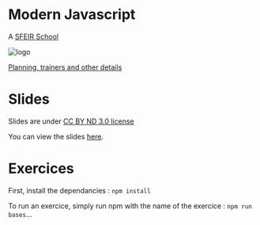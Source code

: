 # Modern Javascript

A [SFEIR School](https://www.sfeir.com/formation/school/)

![logo](https://www.sfeir.com//img/school/formations/Javascript%20300.png)

[Planning, trainers and other details](https://www.sfeir.com/formation/school/javascript-avance-300/)

# Slides

Slides are under [CC BY ND 3.0 license](https://github.com/sfeir-open-source/sfeir-school-modern-javascript/blob/master/docs/LICENSE)

You can view the slides [here](https://docs.google.com/presentation/d/1S69pj-cENjHebGkNagMJUKa_Yd9rJoEWFYEOQnqJqU4/edit?usp=sharing).

# Exercices

First, install the dependancies : `npm install`

To run an exercice, simply run npm with the name of the exercice : `npm run bases`...
